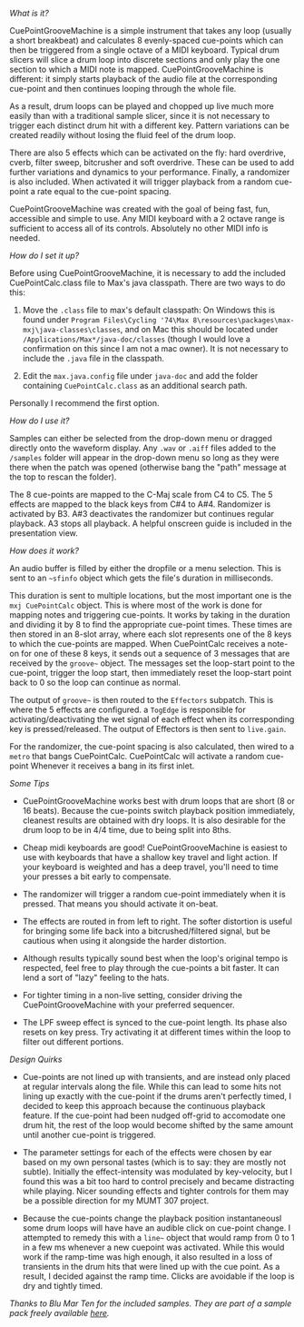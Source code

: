 *What is it?*

CuePointGrooveMachine is a simple instrument that takes any loop (usually a short breakbeat) and calculates 8 evenly-spaced cue-points which can then be triggered from a single octave of a MIDI keyboard.
Typical drum slicers will slice a drum loop into discrete sections and only play the one section to which a MIDI note is mapped. CuePointGrooveMachine is different: it simply starts playback of the audio file at the corresponding cue-point and then continues looping through the whole file.

As a result, drum loops can be played and chopped up live much more easily than with a traditional sample slicer, since it is not necessary to trigger each distinct drum hit with a different key. Pattern variations can be created readily without losing the fluid feel of the drum loop.

There are also 5 effects which can be activated on the fly: hard overdrive, cverb, filter sweep, bitcrusher and soft overdrive. These can be used to add further variations and dynamics to your performance. Finally, a randomizer is also included. When activated it will trigger playback from a random cue-point a rate equal to the cue-point spacing.

CuePointGrooveMachine was created with the goal of being fast, fun, accessible and simple to use. 
Any MIDI keyboard with a 2 octave range is sufficient to access all of its controls. Absolutely no other MIDI info is needed.

*How do I set it up?*

Before using CuePointGrooveMachine, it is necessary to add the included CuePointCalc.class file to Max's java classpath. There are two ways to do this:

1) Move the `.class` file to max's default classpath: On Windows this is found under `Program Files\Cycling '74\Max 8\resources\packages\max-mxj\java-classes\classes`, 
and on Mac this should be located under `/Applications/Max*/java-doc/classes` (though I would love a confirmation on this since I am not a mac owner). It is not necessary to include the `.java` file in the classpath.

2) Edit the `max.java.config` file under `java-doc` and add the folder containing `CuePointCalc.class` as an additional search path.

Personally I recommend the first option.

*How do I use it?*

Samples can either be selected from the drop-down menu or dragged directly onto the waveform display. Any `.wav` or `.aiff` files added to the `/samples` folder
will appear in the drop-down menu so long as they were there when the patch was opened (otherwise bang the "path" message at the top to rescan the folder).

The 8 cue-points are mapped to the C-Maj scale from C4 to C5. The 5 effects are mapped to the black keys from C#4 to A#4.
Randomizer is activated by B3. A#3 deactivates the randomizer but continues regular playback. A3 stops all playback.
A helpful onscreen guide is included in the presentation view.

*How does it work?*

An audio buffer is filled by either the dropfile or a menu selection. This is sent to an `~sfinfo` object which gets the file's duration in milliseconds.

This duration is sent to multiple locations, but the most important one is the `mxj CuePointCalc` object. This is where 
most of the work is done for mapping notes and triggering cue-points. It works by taking in the duration and dividing it by 8 to find the appropriate
cue-point times. These times are then stored in an 8-slot array, where each slot represents one of the 8 keys to which the cue-points are mapped.
When CuePointCalc receives a note-on for one of these 8 keys, it sends out a sequence of 3 messages that are received by the `groove~` object.
The messages set the loop-start point to the cue-point, trigger the loop start, then immediately reset the loop-start point back to 0 so the loop can continue as normal.

The output of `groove~` is then routed to the `Effectors` subpatch. This is where the 5 effects are configured. a `TogEdge` is responsible for activating/deactivating the wet signal of each effect when its corresponding key is pressed/released. The output of Effectors is then sent to `live.gain`.

For the randomizer, the cue-point spacing is also calculated, then wired to a `metro` that bangs CuePointCalc. CuePointCalc will activate a random cue-point Whenever it receives a bang in its first inlet.

*Some Tips*

-  CuePointGrooveMachine works best with drum loops that are short (8 or 16 beats). Because the cue-points switch playback position immediately, cleanest results
are obtained with dry loops. It is also desirable for the drum loop to be in 4/4 time, due to being split into 8ths.

-  Cheap midi keyboards are good! CuePointGrooveMachine is easiest to use with keyboards that have a shallow key travel and light action. If your keyboard
is weighted and has a deep travel, you'll need to time your presses a bit early to compensate.

-  The randomizer will trigger a random cue-point immediately when it is pressed. That means you should activate it on-beat.

-  The effects are routed in from left to right. The softer distortion is useful for bringing some life back into a bitcrushed/filtered signal, but be cautious
when using it alongside the harder distortion.

-  Although results typically sound best when the loop's original tempo is respected, feel free to play through the cue-points a bit faster. It can lend a sort of
"lazy" feeling to the hats.

-  For tighter timing in a non-live setting, consider driving the CuePointGrooveMachine with your preferred sequencer.

-  The LPF sweep effect is synced to the cue-point length. Its phase also resets on key press. Try activating it at different times within the loop to filter out different portions.

*Design Quirks*

-  Cue-points are not lined up with transients, and are instead only placed at regular intervals along the file.
While this can lead to some hits not lining up exactly with the cue-point if the drums aren't perfectly timed, 
I decided to keep this approach because the continuous playback feature. If the cue-point had been nudged off-grid to accomodate one drum hit,
the rest of the loop would become shifted by the same amount until another cue-point is triggered.

-  The parameter settings for each of the effects were chosen by ear based on my own personal tastes (which is to say: they are mostly not subtle). 
Initially the effect-intensity was modulated by key-velocity, but I found this was a bit too hard to control precisely and became distracting while playing.
Nicer sounding effects and tighter controls for them may be a possible direction for my MUMT 307 project.

-  Because the cue-points change the playback position instantaneousl some drum loops will have have an audible click on cue-point change. I attempted to remedy this with
a `line~` object that would ramp from 0 to 1 in a few ms whenever a new cuepoint was activated. While this would work if the ramp-time was high enough, it also resulted in a loss of transients in the drum hits that were lined up with the cue point. As a result, I decided against the ramp time. Clicks are avoidable if the loop is dry and tightly timed.

*Thanks to Blu Mar Ten for the included samples. They are part of a sample pack freely available [here](https://www.blumarten.com/product/junglejungle-free-sample-pack/).*
